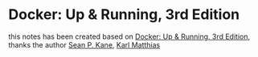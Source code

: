 # Docker: Up & Running, 3rd Edition
this notes has been created based on [Docker: Up & Running, 3rd Edition](https://learning.oreilly.com/library/view/docker-up/9781098131814/), thanks the author [ Sean P. Kane](), [Karl Matthias](https://www.ybrikman.com/)
